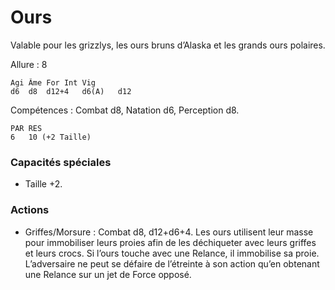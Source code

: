 # Ours

Valable pour les grizzlys, les ours bruns d’Alaska et les grands ours polaires.

Allure : 8

	Agi	Âme	For	Int	Vig
	d6	d8	d12+4	d6(A)	d12

Compétences : Combat d8, Natation d6, Perception d8.

	PAR	RES
	6	10 (+2 Taille)

### Capacités spéciales
- Taille +2.

### Actions
- Griffes/Morsure	: Combat d8, d12+d6+4. Les ours utilisent leur masse pour immobiliser leurs proies afin de les déchiqueter avec leurs griffes et leurs crocs. Si l’ours touche avec une Relance, il immobilise sa proie. L’adversaire ne peut se défaire de l’étreinte à son action qu’en obtenant une Relance sur un jet de Force opposé.
